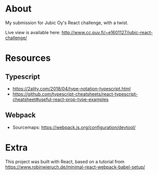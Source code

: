 # About
My submission for Jubic Oy's React challenge, with a twist.

Live view is available here: http://www.cc.puv.fi/~e1601127/jubic-react-challenge/

# Resources
## Typescript
- https://2ality.com/2018/04/type-notation-typescript.html
- https://github.com/typescript-cheatsheets/react-typescript-cheatsheet#useful-react-prop-type-examples

## Webpack
- Sourcemaps: https://webpack.js.org/configuration/devtool/


# Extra
This project was built with React, based on a tutorial from
https://www.robinwieruch.de/minimal-react-webpack-babel-setup/
